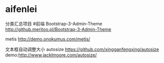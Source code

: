 # aifenlei
分类汇总项目
#前端
Bootstrap-3-Admin-Theme
http://github.meritoo.pl/Bootstrap-3-Admin-Theme

metis
http://demo.onokumus.com/metis/


文本框自动调整大小
autosize
https://github.com/xingganfengxing/autosize
demo:http://www.jacklmoore.com/autosize/
